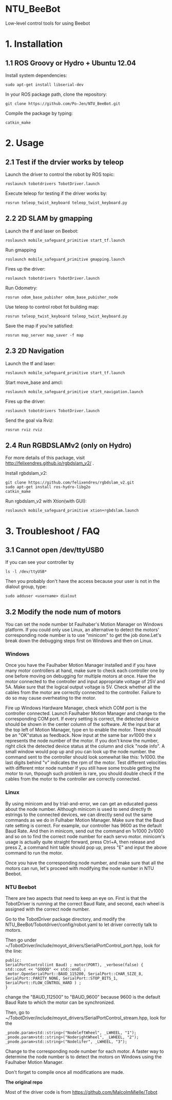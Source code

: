 # NTU_BeeBot
Low-level control tools for using Beebot

# 1. Installation

## 1.1 ROS Groovy or Hydro + Ubuntu 12.04
Install system dependencies:

	sudo apt-get install libserial-dev

In your ROS package path, clone the repository: 

	git clone https://github.com/Po-Jen/NTU_BeeBot.git

Compile the package by typing:

	catkin_make

# 2. Usage

## 2.1 Test if the drvier works by teleop	
Launch the driver to control the robot by ROS topic:

	roslaunch tobotdrivers TobotDriver.launch
	
Execute teleop for testing if the driver works by:

	rosrun teleop_twist_keyboard teleop_twist_keyboard.py

## 2.2 2D SLAM by gmapping
Launch the tf and laser on Beebot:

	roslaunch mobile_safeguard_primitive start_tf.launch

Run gmapping
	
	roslaunch mobile_safeguard_primitive gmapping.launch

Fires up the driver:

	roslaunch tobotdrivers TobotDriver.launch

Run Odometry:

	rosrun odom_base_pubisher odom_base_pubisher_node 

Use teleop to control robot fot building map:

	rosrun teleop_twist_keyboard teleop_twist_keyboard.py

Save the map if you're satisfied:

	rosrun map_server map_saver -f map


## 2.3 2D Navigation
Launch the tf and laser:

	roslaunch mobile_safeguard_primitive start_tf.launch

Start move_base and amcl:

	roslaunch mobile_safeguard_primitive start_navigation.launch

Fires up the driver:

	roslaunch tobotdrivers TobotDriver.launch

Send the goal via Rviz:

	rosrun rviz rviz

## 2.4 Run RGBDSLAMv2 (only on Hydro)
For more details of this package, visit http://felixendres.github.io/rgbdslam_v2/ .

Install rgbdslam_v2:

	git clone https://github.com/felixendres/rgbdslam_v2.git
	sudo apt-get install ros-hydro-libg2o
	catkin_make

Run rgbdslam_v2 with Xtion(with GUI):

	roslaunch mobile_safeguard_primitive xtion+rgbdslam.launch

# 3. Troubleshoot / FAQ

## 3.1 Cannot open /dev/ttyUSB0

If you can see your controller by 

	ls -l /dev/ttyUSB*
	
Then you probably don't have the access because your user is not in the dialout group, type:

	sudo adduser <username> dialout

## 3.2 Modify the node num of motors

You can set the node number bt Faulhaber's Motion Manager on Windows platform. 
If you could only use Linux, an alternative to detect the motors' corresponding node number is to use "minicom" to get the job done.Let's break down the debugging steps first on Windows and then on Linux.

### Windows

Once you have the Faulhaber Motion Manager installed and if you have many motor controllers at hand, make sure to check each controller one by one before moving on debugging for multiple motors at once. Have the motor connected to the controller and input appropriate voltage of 25V and 5A. Make sure that the logical output voltage is 5V. Check whether all the cables from the motor are correctly connected to the controller. Failure to do so may cause overheating to the motor.

Fire up Windows Hardware Manager, check which COM port is the controller connected. Launch Faulhaber Motion Manager and change to the corresponding COM port. If every setting is correct, the detected device should be shown in the center column of the software. At the input bar at the top left of Motion Manager, type 
    en
to enable the motor. There should be an "OK"status as feedback.
Now input at the same bar
    xv1000
the x represents the node number of the motor. If you don't know the number, right click the detected device status at the column and click "node info". A small window would pop up and you can look up the node number. the command sent to the controller should look somewhat like this: 1v1000. the last digits behind "v" indicates the rpm of the motor. Test different velocities with different mtor node number if you still have some trouble getting the motor to run, thpough such problem is rare, you should double check if the cables from the motor to the controller are correctly connected.

### Linux

By using minicom and by trial-and-error, we can get an educated guess about the node number. Although minicom is used to send directly th estrings to the connected devices, we can directly send out the same commands as we do in Fulhaber Motion Manager.
Make sure that the Baud rate setting is correct. For example, our controller has 9600 as the default Baud Rate. And then in minicom, send out the command
    en
    1v1000
    2v1000
and so on to find the correct node number for each servo motor.
minicom's usage is actually quite straight forward, press Ctrl+A, then release and press Z, a command hint table should pop up, press "E" and input the above command to run the motor.

Once you have the corresponding node number, and make sure that all the motors can run, let's proceed with modifying the node number in NTU Beebot.

### NTU Beebot

There are two aspects that need to keep an eye on. First is that the TobotDriver is running at the correct Baud Rate, and second, each wheel is assigned with the correct node number.
 
Go to the TobotDriver package directory, and modify the NTU_BeeBot/Tobotdriver/config/robot.yaml to let driver correctly talk to motors.

Then go under ~/TobotDriver/include/moyot_drivers/SerialPortControl_port.hpp, look for the line:

    public: 
    SerialPortControl(int Baud) ; motor(PORT), _verbose(false) {
    std::cout << "GOOOO" << std::endl ;
    _motor.OpenSerialPort::BAUD_115200, SerialPort::CHAR_SIZE_8, SerialPort::PARITY_NONE, SerialPort::STOP_BITS_1, SerialPort::FLOW_CONTROL_HARD ) ;
    }

change the "BAUD_112500" to "BAUD_9600" because 9600 is the default Baud Rate to which the motor can be synchronized.

Then, go to ~/TobotDriver/include/moyot_drivers/SerialPortControl_stream.hpp, look for the 

    _pnode.param>std::string>("NodeleftWheel", _LWHEEL, "1");
    _pnode.param>std::string>("NoderightWheel", _LWHEEL, "2");
    _pnode.param>std::string>("Nodelifer", _LWHEEL, "3");

Change to the corresponding node number for each motor. A faster way to determine the node number is to detect the motors on Windows using the Faulhaber Motion Manager.

Don't forget to compile once all modifications are made.

**The original repo**

Most of the driver code is from https://github.com/MalcolmMielle/Tobot
